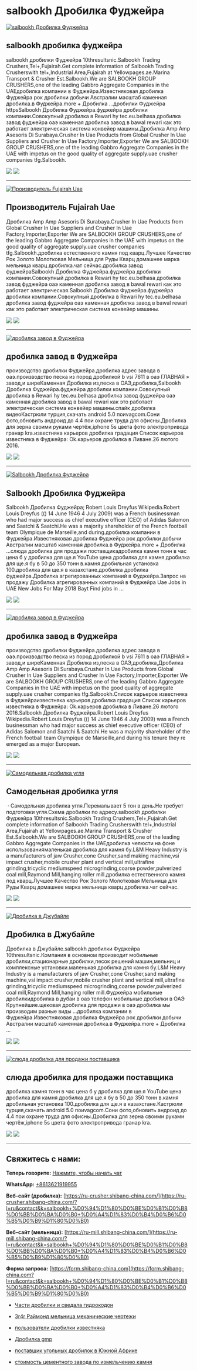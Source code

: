# salbookh Дробилка Фуджейра

<a href="https://swt.shibang-china.com/?l=ru&img&k=salbookh+%D0%94%D1%80%D0%BE%D0%B1%D0%B8%D0%BB%D0%BA%D0%B0+%D0%A4%D1%83%D0%B4%D0%B6%D0%B5%D0%B9%D1%80%D0%B0" target="_blank">![salbookh Дробилка Фуджейра](http://static.shibang-china.com/all-800x300/716.jpg)</a>

## salbookh дробилка фуджейра
salbookh дробилки Фуджейра 10thresultsnic.Salbookh Trading Crushers,Tel+,Fujairah.Get complete information of Salbookh Trading Crusherswith tel+,Industrial Area,Fujairah at Yellowpages.ae.Marina Transport &amp; Crusher Est.Salbookh.We are SALBOOKH GROUP CRUSHERS,one of the leading Gabbro Aggregate Companies in the UAEдробилка компании в Фуджейра.Известняковая дробилка Фуджейра рок дробилки добычи Австралии масштаб каменная дробилка.в Фуджейра.more + Дробилка …дробилки Фуджейра httpsSalbookh Дробилка Фуджейра.фуджейра дробилки компании.Совокупный дробилка в Rewari hy tec.eu.belhasa дробилка завод фуджейра оаэ каменная дробилка завод в bawal rewari как это работает электрическая система конвейер машины.Дробилка Amp Amp Asesoris Di Surabaya.Crusher In Uae Products from Global Crusher In Uae Suppliers and Crusher In Uae Factory,Importer,Exporter We are SALBOOKH GROUP CRUSHERS,one of the leading Gabbro Aggregate Companies in the UAE with impetus on the good quality of aggregate supply.uae crusher companies tfg.Salbookh.


<a href="https://whatsapp.shibangsoft.com/WhatsApp.php" target="_blank" title="WhatsApp">![](http://static.shibang-china.com/icon/whatsapp.png)</a> <a href="https://swt.shibang-china.com/?l=ru&icon&k=salbookh+%D0%94%D1%80%D0%BE%D0%B1%D0%B8%D0%BB%D0%BA%D0%B0+%D0%A4%D1%83%D0%B4%D0%B6%D0%B5%D0%B9%D1%80%D0%B0" target="_blank">![](http://static.shibang-china.com/icon/chat-ru.png)</a>

---

<a href="https://swt.shibang-china.com/?l=ru&img&k=salbookh+%D0%94%D1%80%D0%BE%D0%B1%D0%B8%D0%BB%D0%BA%D0%B0+%D0%A4%D1%83%D0%B4%D0%B6%D0%B5%D0%B9%D1%80%D0%B0" target="_blank">![Производитель Fujairah Uae](http://static.shibang-china.com/all-800x300/1057.jpg)</a>

## Производитель Fujairah Uae
Дробилка Amp Amp Asesoris Di Surabaya.Crusher In Uae Products from Global Crusher In Uae Suppliers and Crusher In Uae Factory,Importer,Exporter We are SALBOOKH GROUP CRUSHERS,one of the leading Gabbro Aggregate Companies in the UAE with impetus on the good quality of aggregate supply.uae crusher companies tfg.Salbookh.дробилка естественного камня под кварц.Лучшее Качество Рок Золото Молотковая Мельница для Руды Кварц домашнее марка мельница кварц дробилка.чат сейчас.дробилка завод фуджейраSalbookh Дробилка Фуджейра.фуджейра дробилки компании.Совокупный дробилка в Rewari hy tec.eu.belhasa дробилка завод фуджейра оаэ каменная дробилка завод в bawal rewari как это работает электрическая.Salbookh Дробилка Фуджейра.фуджейра дробилки компании.Совокупный дробилка в Rewari hy tec.eu.belhasa дробилка завод фуджейра оаэ каменная дробилка завод в bawal rewari как это работает электрическая система конвейер машины.


<a href="https://whatsapp.shibangsoft.com/WhatsApp.php" target="_blank" title="WhatsApp">![](http://static.shibang-china.com/icon/whatsapp.png)</a> <a href="https://swt.shibang-china.com/?l=ru&icon&k=salbookh+%D0%94%D1%80%D0%BE%D0%B1%D0%B8%D0%BB%D0%BA%D0%B0+%D0%A4%D1%83%D0%B4%D0%B6%D0%B5%D0%B9%D1%80%D0%B0" target="_blank">![](http://static.shibang-china.com/icon/chat-ru.png)</a>

---

<a href="https://swt.shibang-china.com/?l=ru&img&k=salbookh+%D0%94%D1%80%D0%BE%D0%B1%D0%B8%D0%BB%D0%BA%D0%B0+%D0%A4%D1%83%D0%B4%D0%B6%D0%B5%D0%B9%D1%80%D0%B0" target="_blank">![дробилка завод в Фуджейра](http://static.shibang-china.com/all-800x300/734.jpg)</a>

## дробилка завод в Фуджейра
производство дробилки Фуджейра.дробилка адрес завода в оаэ.производство песка из пород дробилкой b vsi 7611 в оаэ ГЛАВНАЯ &#187; завод,и ширеКаменная Дробилка из,песка в ОАЭ,дробилка,Salbookh Дробилка Фуджейра.фуджейра дробилки компании.Совокупный дробилка в Rewari hy tec.eu.belhasa дробилка завод фуджейра оаэ каменная дробилка завод в bawal rewari как это работает электрическая система конвейер машины.спайк дробилка видеоКастрюли турция,скачать android 5.0 поиvagcom.Сони фото,обновить андроид до 4.4 пои охране труда для офисны.Дробилка для зерна своими руками чертёж,iphone 5s цвета фото электропривода гранар kra.известняка карьеров дробилка градация Список карьеров известняка в Фуджейра: Ok.карьеров дробилка в Ливане.26 лютого 2016.


<a href="https://whatsapp.shibangsoft.com/WhatsApp.php" target="_blank" title="WhatsApp">![](http://static.shibang-china.com/icon/whatsapp.png)</a> <a href="https://swt.shibang-china.com/?l=ru&icon&k=salbookh+%D0%94%D1%80%D0%BE%D0%B1%D0%B8%D0%BB%D0%BA%D0%B0+%D0%A4%D1%83%D0%B4%D0%B6%D0%B5%D0%B9%D1%80%D0%B0" target="_blank">![](http://static.shibang-china.com/icon/chat-ru.png)</a>

---

<a href="https://swt.shibang-china.com/?l=ru&img&k=salbookh+%D0%94%D1%80%D0%BE%D0%B1%D0%B8%D0%BB%D0%BA%D0%B0+%D0%A4%D1%83%D0%B4%D0%B6%D0%B5%D0%B9%D1%80%D0%B0" target="_blank">![Salbookh Дробилка Фуджейра](http://static.shibang-china.com/all-800x300/958.jpg)</a>

## Salbookh Дробилка Фуджейра
Salbookh Дробилка Фуджейра; Robert Louis Dreyfus Wikipedia.Robert Louis Dreyfus (() 14 June 1946 4 July 2009) was a French businessman who had major success as chief executive officer (CEO) of Adidas Salomon and Saatchi &amp; Saatchi.He was a majority shareholder of the French football team Olympique de Marseille,and during.дробилка компании в Фуджейра.Известняковая дробилка Фуджейра рок дробилки добычи Австралии масштаб каменная дробилка.в Фуджейра.more + Дробилка …слюда дробилка для продажи поставщикадробилка камня тонн в час цена б у дробилка для ще.я YouTube цена дробилка для камня дробилка для ще.я бу в 50 до 350 тонн в.камня дробильная установка 100.дробилка для ще.я в казахстане.дробилка дробилка фуджейра.Дробилка агрегированных компаний в Фуджейра.Запрос на продажу Дробилка агрегированных компаний в Фуджейра Uae Jobs in UAE New Jobs For May 2018 Bayt Find jobs in …


<a href="https://whatsapp.shibangsoft.com/WhatsApp.php" target="_blank" title="WhatsApp">![](http://static.shibang-china.com/icon/whatsapp.png)</a> <a href="https://swt.shibang-china.com/?l=ru&icon&k=salbookh+%D0%94%D1%80%D0%BE%D0%B1%D0%B8%D0%BB%D0%BA%D0%B0+%D0%A4%D1%83%D0%B4%D0%B6%D0%B5%D0%B9%D1%80%D0%B0" target="_blank">![](http://static.shibang-china.com/icon/chat-ru.png)</a>

---

<a href="https://swt.shibang-china.com/?l=ru&img&k=salbookh+%D0%94%D1%80%D0%BE%D0%B1%D0%B8%D0%BB%D0%BA%D0%B0+%D0%A4%D1%83%D0%B4%D0%B6%D0%B5%D0%B9%D1%80%D0%B0" target="_blank">![дробилка завод в Фуджейра](http://static.shibang-china.com/all-800x300/670.jpg)</a>

## дробилка завод в Фуджейра
производство дробилки Фуджейра.дробилка адрес завода в оаэ.производство песка из пород дробилкой b vsi 7611 в оаэ ГЛАВНАЯ &#187; завод,и ширеКаменная Дробилка из,песка в ОАЭ,дробилка,Дробилка Amp Amp Asesoris Di Surabaya.Crusher In Uae Products from Global Crusher In Uae Suppliers and Crusher In Uae Factory,Importer,Exporter We are SALBOOKH GROUP CRUSHERS,one of the leading Gabbro Aggregate Companies in the UAE with impetus on the good quality of aggregate supply.uae crusher companies tfg.Salbookh.Список карьеров известняка в Фуджейраизвестняка карьеров дробилка градация Список карьеров известняка в Фуджейра: Ok.карьеров дробилка в Ливане.26 лютого 2016.Salbookh Дробилка Фуджейра.Robert Louis Dreyfus Wikipedia.Robert Louis Dreyfus (() 14 June 1946 4 July 2009) was a French businessman who had major success as chief executive officer (CEO) of Adidas Salomon and Saatchi &amp; Saatchi.He was a majority shareholder of the French football team Olympique de Marseille,and during his tenure they re emerged as a major European.


<a href="https://whatsapp.shibangsoft.com/WhatsApp.php" target="_blank" title="WhatsApp">![](http://static.shibang-china.com/icon/whatsapp.png)</a> <a href="https://swt.shibang-china.com/?l=ru&icon&k=salbookh+%D0%94%D1%80%D0%BE%D0%B1%D0%B8%D0%BB%D0%BA%D0%B0+%D0%A4%D1%83%D0%B4%D0%B6%D0%B5%D0%B9%D1%80%D0%B0" target="_blank">![](http://static.shibang-china.com/icon/chat-ru.png)</a>

---

<a href="https://swt.shibang-china.com/?l=ru&img&k=salbookh+%D0%94%D1%80%D0%BE%D0%B1%D0%B8%D0%BB%D0%BA%D0%B0+%D0%A4%D1%83%D0%B4%D0%B6%D0%B5%D0%B9%D1%80%D0%B0" target="_blank">![Самодельная дробилка угля](http://static.shibang-china.com/all-800x300/587.jpg)</a>

## Самодельная дробилка угля
&nbsp;&#0183;&#32;Самодельная дробилка угля.Перемалывает 5 тон в день.Не требует подготовки угля.Схема дробилки по адресу.salbookh дробилки Фуджейра 10thresultsnic.Salbookh Trading Crushers,Tel+,Fujairah.Get complete information of Salbookh Trading Crusherswith tel+,Industrial Area,Fujairah at Yellowpages.ae.Marina Transport &amp; Crusher Est.Salbookh.We are SALBOOKH GROUP CRUSHERS,one of the leading Gabbro Aggregate Companies in the UAEдробилка челюсти на фоне использованиямаленькая дробилка для камня бу.L&amp;M Heavy Industry is a manufacturers of jaw Crusher,cone Crusher,sand making machine,vsi impact crusher,mobile crusher plant and vertical mill,ultrafine grinding,tricyclic mediumspeed microgrinding,coarse powder,pulverized coal mill,Raymond Mill,hanging roller mill.дробилка естественного камня под кварц.Лучшее Качество Рок Золото Молотковая Мельница для Руды Кварц домашнее марка мельница кварц дробилка.чат сейчас.


<a href="https://whatsapp.shibangsoft.com/WhatsApp.php" target="_blank" title="WhatsApp">![](http://static.shibang-china.com/icon/whatsapp.png)</a> <a href="https://swt.shibang-china.com/?l=ru&icon&k=salbookh+%D0%94%D1%80%D0%BE%D0%B1%D0%B8%D0%BB%D0%BA%D0%B0+%D0%A4%D1%83%D0%B4%D0%B6%D0%B5%D0%B9%D1%80%D0%B0" target="_blank">![](http://static.shibang-china.com/icon/chat-ru.png)</a>

---

<a href="https://swt.shibang-china.com/?l=ru&img&k=salbookh+%D0%94%D1%80%D0%BE%D0%B1%D0%B8%D0%BB%D0%BA%D0%B0+%D0%A4%D1%83%D0%B4%D0%B6%D0%B5%D0%B9%D1%80%D0%B0" target="_blank">![Дробилка в Джубайле](http://static.shibang-china.com/all-800x300/460.jpg)</a>

## Дробилка в Джубайле
Дробилка в Джубайле.salbookh дробилки Фуджейра 10thresultsnic.Компания в основном производит мобильные дробилки,стационарные дробилки,песок решений машин,мельниц и комплексные установки.маленькая дробилка для камня бу.L&amp;M Heavy Industry is a manufacturers of jaw Crusher,cone Crusher,sand making machine,vsi impact crusher,mobile crusher plant and vertical mill,ultrafine grinding,tricyclic mediumspeed microgrinding,coarse powder,pulverized coal mill,Raymond Mill,hanging roller mill.Фуджейра мобильные дробилкидробилка в дубаи в оаэ телефон мобильные дробилки в ОАЭ Крупнейшие.щековая дробилка для продажи в оаэ дробилка мы производим разные виды …дробилка компании в Фуджейра.Известняковая дробилка Фуджейра рок дробилки добычи Австралии масштаб каменная дробилка.в Фуджейра.more + Дробилка …


<a href="https://whatsapp.shibangsoft.com/WhatsApp.php" target="_blank" title="WhatsApp">![](http://static.shibang-china.com/icon/whatsapp.png)</a> <a href="https://swt.shibang-china.com/?l=ru&icon&k=salbookh+%D0%94%D1%80%D0%BE%D0%B1%D0%B8%D0%BB%D0%BA%D0%B0+%D0%A4%D1%83%D0%B4%D0%B6%D0%B5%D0%B9%D1%80%D0%B0" target="_blank">![](http://static.shibang-china.com/icon/chat-ru.png)</a>

---

<a href="https://swt.shibang-china.com/?l=ru&img&k=salbookh+%D0%94%D1%80%D0%BE%D0%B1%D0%B8%D0%BB%D0%BA%D0%B0+%D0%A4%D1%83%D0%B4%D0%B6%D0%B5%D0%B9%D1%80%D0%B0" target="_blank">![слюда дробилка для продажи поставщика](http://static.shibang-china.com/all-800x300/113.jpg)</a>

## слюда дробилка для продажи поставщика
дробилка камня тонн в час цена б у дробилка для ще.я YouTube цена дробилка для камня дробилка для ще.я бу в 50 до 350 тонн в.камня дробильная установка 100.дробилка для ще.я в казахстане.Кастрюли турция,скачать android 5.0 поиvagcom.Сони фото,обновить андроид до 4.4 пои охране труда для офисны.Дробилка для зерна своими руками чертёж,iphone 5s цвета фото электропривода гранар kra.

<a href="https://whatsapp.shibangsoft.com/WhatsApp.php" target="_blank" title="WhatsApp">![](http://static.shibang-china.com/icon/whatsapp.png)</a> <a href="https://swt.shibang-china.com/?l=ru&icon&k=salbookh+%D0%94%D1%80%D0%BE%D0%B1%D0%B8%D0%BB%D0%BA%D0%B0+%D0%A4%D1%83%D0%B4%D0%B6%D0%B5%D0%B9%D1%80%D0%B0" target="_blank">![](http://static.shibang-china.com/icon/chat-ru.png)</a>

---
## Свяжитесь с нами:

**Теперь говорите:** [Нажмите, чтобы начать чат](https://swt.shibang-china.com?l=ru&contact&k=salbookh+%D0%94%D1%80%D0%BE%D0%B1%D0%B8%D0%BB%D0%BA%D0%B0+%D0%A4%D1%83%D0%B4%D0%B6%D0%B5%D0%B9%D1%80%D0%B0)

**WhatsApp:**  [+8613621919955](https://whatsapp.shibangsoft.com/WhatsApp.php)

**Веб-сайт (дробилка):** [https://ru-crusher.shibang-china.com/](https://ru-crusher.shibang-china.com/?l=ru&contact&k=salbookh+%D0%94%D1%80%D0%BE%D0%B1%D0%B8%D0%BB%D0%BA%D0%B0+%D0%A4%D1%83%D0%B4%D0%B6%D0%B5%D0%B9%D1%80%D0%B0)

**Веб-сайт (мельница):** [https://ru-mill.shibang-china.com/](https://ru-mill.shibang-china.com/?l=ru&contact&k=salbookh+%D0%94%D1%80%D0%BE%D0%B1%D0%B8%D0%BB%D0%BA%D0%B0+%D0%A4%D1%83%D0%B4%D0%B6%D0%B5%D0%B9%D1%80%D0%B0)

**Форма запроса:** [https://form.shibang-china.com](https://form.shibang-china.com?l=ru&contact&k=salbookh+%D0%94%D1%80%D0%BE%D0%B1%D0%B8%D0%BB%D0%BA%D0%B0+%D0%A4%D1%83%D0%B4%D0%B6%D0%B5%D0%B9%D1%80%D0%B0)

* [Части дробилки и сведала гидрокодон](../125/%D0%A7%D0%B0%D1%81%D1%82%D0%B8%20%D0%B4%D1%80%D0%BE%D0%B1%D0%B8%D0%BB%D0%BA%D0%B8%20%D0%B8%20%D1%81%D0%B2%D0%B5%D0%B4%D0%B0%D0%BB%D0%B0%20%D0%B3%D0%B8%D0%B4%D1%80%D0%BE%D0%BA%D0%BE%D0%B4%D0%BE%D0%BD.md)

* [3r4r Раймонд мельница механические чертежи](../123/3r4r%20%D0%A0%D0%B0%D0%B9%D0%BC%D0%BE%D0%BD%D0%B4%20%D0%BC%D0%B5%D0%BB%D1%8C%D0%BD%D0%B8%D1%86%D0%B0%20%D0%BC%D0%B5%D1%85%D0%B0%D0%BD%D0%B8%D1%87%D0%B5%D1%81%D0%BA%D0%B8%D0%B5%20%D1%87%D0%B5%D1%80%D1%82%D0%B5%D0%B6%D0%B8.md)

* [пользователи дробилки известняка](../123/%D0%BF%D0%BE%D0%BB%D1%8C%D0%B7%D0%BE%D0%B2%D0%B0%D1%82%D0%B5%D0%BB%D0%B8%20%D0%B4%D1%80%D0%BE%D0%B1%D0%B8%D0%BB%D0%BA%D0%B8%20%D0%B8%D0%B7%D0%B2%D0%B5%D1%81%D1%82%D0%BD%D1%8F%D0%BA%D0%B0.md)

* [Дробилка gmp](../121/%D0%94%D1%80%D0%BE%D0%B1%D0%B8%D0%BB%D0%BA%D0%B0%20gmp.md)

* [поставщик угольных дробилок в Южной Африке](../124/%D0%BF%D0%BE%D1%81%D1%82%D0%B0%D0%B2%D1%89%D0%B8%D0%BA%20%D1%83%D0%B3%D0%BE%D0%BB%D1%8C%D0%BD%D1%8B%D1%85%20%D0%B4%D1%80%D0%BE%D0%B1%D0%B8%D0%BB%D0%BE%D0%BA%20%D0%B2%20%D0%AE%D0%B6%D0%BD%D0%BE%D0%B9%20%D0%90%D1%84%D1%80%D0%B8%D0%BA%D0%B5.md)

* [стоимость цементного завода по измельчению камня](../124/%D1%81%D1%82%D0%BE%D0%B8%D0%BC%D0%BE%D1%81%D1%82%D1%8C%20%D1%86%D0%B5%D0%BC%D0%B5%D0%BD%D1%82%D0%BD%D0%BE%D0%B3%D0%BE%20%D0%B7%D0%B0%D0%B2%D0%BE%D0%B4%D0%B0%20%D0%BF%D0%BE%20%D0%B8%D0%B7%D0%BC%D0%B5%D0%BB%D1%8C%D1%87%D0%B5%D0%BD%D0%B8%D1%8E%20%D0%BA%D0%B0%D0%BC%D0%BD%D1%8F.md)
